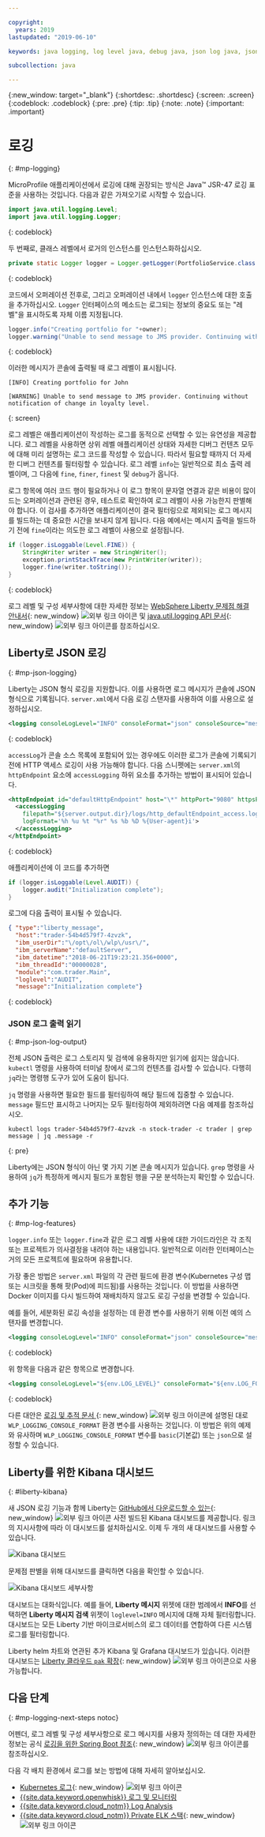 ```yaml
---

copyright:
  years: 2019
lastupdated: "2019-06-10"

keywords: java logging, log level java, debug java, json log java, json log help, kibana liberty, liberty messages

subcollection: java

---
```


{:new_window: target="_blank"}
{:shortdesc: .shortdesc}
{:screen: .screen}
{:codeblock: .codeblock}
{:pre: .pre}
{:tip: .tip}
{:note: .note}
{:important: .important}

# 로깅
{: #mp-logging}

MicroProfile 애플리케이션에서 로깅에 대해 권장되는 방식은 Java&trade; JSR-47 로깅 표준을 사용하는 것입니다. 다음과 같은 가져오기로 시작할 수 있습니다.

```java
import java.util.logging.Level;
import java.util.logging.Logger;
```
{: codeblock}

두 번째로, 클래스 레벨에서 로거의 인스턴스를 인스턴스화하십시오.

```java
private static Logger logger = Logger.getLogger(PortfolioService.class.getName());
```
{: codeblock}

코드에서 오퍼레이션 전후로, 그리고 오퍼레이션 내에서 `logger` 인스턴스에 대한 호출을 추가하십시오. `Logger` 인터페이스의 메소드는 로그되는 정보의 중요도 또는 "레벨"을 표시하도록 자체 이름 지정됩니다.

```java
logger.info("Creating portfolio for "+owner);
logger.warning("Unable to send message to JMS provider. Continuing without notification of change in loyalty level.");
```
{: codeblock}

이러한 메시지가 콘솔에 출력될 때 로그 레벨이 표시됩니다.

```
[INFO] Creating portfolio for John

[WARNING] Unable to send message to JMS provider. Continuing without notification of change in loyalty level.
```
{: screen}

로그 레벨은 애플리케이션이 작성하는 로그를 동적으로 선택할 수 있는 유연성을 제공합니다. 로그 레벨을 사용하면 상위 레벨 애플리케이션 상태와 자세한 디버그 컨텐츠 모두에 대해 미리 설명하는 로그 코드를 작성할 수 있습니다. 따라서 필요할 때까지 더 자세한 디버그 컨텐츠를 필터링할 수 있습니다. 로그 레벨 `info`는 일반적으로 최소 출력 레벨이며, 그 다음에 `fine`, `finer`, `finest` 및 `debug`가 옵니다.

로그 항목에 여러 코드 행이 필요하거나 이 로그 항목이 문자열 연결과 같은 비용이 많이 드는 오퍼레이션과 관련된 경우, 테스트로 확인하여 로그 레벨이 사용 가능한지 판별해야 합니다. 이 검사를 추가하면 애플리케이션이 결국 필터링으로 제외되는 로그 메시지를 빌드하는 데 중요한 시간을 보내지 않게 됩니다. 다음 예에서는 메시지 출력을 빌드하기 전에 `fine`이라는 의도한 로그 레벨이 사용으로 설정됩니다.

```java
if (logger.isLoggable(Level.FINE)) {
    StringWriter writer = new StringWriter();
    exception.printStackTrace(new PrintWriter(writer));
    logger.fine(writer.toString());
}
```
{: codeblock}

로그 레벨 및 구성 세부사항에 대한 자세한 정보는 [WebSphere Liberty 문제점 해결 안내서](https://www.ibm.com/support/knowledgecenter/SSEQTP_liberty/com.ibm.websphere.wlp.doc/ae/rwlp_logging.html){: new_window} ![외부 링크 아이콘](../icons/launch-glyph.svg "외부 링크 아이콘") 및 [java.util.logging API 문서](https://docs.oracle.com/javase/8/docs/api/java/util/logging/package-summary.html){: new_window} ![외부 링크 아이콘](../icons/launch-glyph.svg "외부 링크 아이콘")를 참조하십시오.

## Liberty로 JSON 로깅
{: #mp-json-logging}

Liberty는 JSON 형식 로깅을 지원합니다. 이를 사용하면 로그 메시지가 콘솔에 JSON 형식으로 기록됩니다. `server.xml`에서 다음 로깅 스탠자를 사용하여 이를 사용으로 설정하십시오.

```xml
<logging consoleLogLevel="INFO" consoleFormat="json" consoleSource="message,trace,accessLog,ffdc" />
```
{: codeblock}

`accessLog`가 콘솔 소스 목록에 포함되어 있는 경우에도 이러한 로그가 콘솔에 기록되기 전에 HTTP 액세스 로깅이 사용 가능해야 합니다. 다음 스니펫에는 `server.xml`의 `httpEndpoint` 요소에 `accessLogging` 하위 요소를 추가하는 방법이 표시되어 있습니다.

```xml
<httpEndpoint id="defaultHttpEndpoint" host="\*" httpPort="9080" httpsPort="9443">
  <accessLogging
    filepath="${server.output.dir}/logs/http_defaultEndpoint_access.log"
    logFormat='%h %u %t "%r" %s %b %D %{User-agent}i'>
  </accessLogging>
</httpEndpoint>
```
{: codeblock}

애플리케이션에 이 코드를 추가하면

```java
if (logger.isLoggable(Level.AUDIT)) {
    logger.audit("Initialization complete");
}
```

로그에 다음 출력이 표시될 수 있습니다.

```json
{ "type":"liberty_message",
  "host":"trader-54b4d579f7-4zvzk",
  "ibm_userDir":"\/opt\/ol\/wlp\/usr\/",
  "ibm_serverName":"defaultServer",
  "ibm_datetime":"2018-06-21T19:23:21.356+0000",
  "ibm_threadId":"00000028",
  "module":"com.trader.Main",
  "loglevel":"AUDIT",
  "message":"Initialization complete"}
```
{: codeblock}

### JSON 로그 출력 읽기
{: #mp-json-log-output}

전체 JSON 출력은 로그 스토리지 및 검색에 유용하지만 읽기에 쉽지는 않습니다. `kubectl` 명령을 사용하여 터미널 창에서 로그의 컨텐츠를 검사할 수 있습니다. 다행히 `jq`라는 명령행 도구가 있어 도움이 됩니다.

`jq` 명령을 사용하면 필요한 필드를 필터링하여 해당 필드에 집중할 수 있습니다. `message` 필드만 표시하고 나머지는 모두 필터링하여 제외하려면 다음 예제를 참조하십시오.

```
kubectl logs trader-54b4d579f7-4zvzk -n stock-trader -c trader | grep message | jq .message -r
```
{: pre}

Liberty에는 JSON 형식이 아닌 몇 가지 기본 콘솔 메시지가 있습니다. `grep` 명령을 사용하여 `jq`가 특정하게 메시지 필드가 포함된 행을 구문 분석하는지 확인할 수 있습니다.

## 추가 기능
{: #mp-log-features}

`logger.info` 또는 `logger.fine`과 같은 로그 레벨 사용에 대한 가이드라인은 각 조직 또는 프로젝트가 의사결정을 내려야 하는 내용입니다. 일반적으로 이러한 인터페이스는 거의 모든 프로젝트에 필요하며 유용합니다.

가장 좋은 방법은 `server.xml` 파일의 각 관련 필드에 환경 변수(Kubernetes 구성 맵 또는 시크릿을 통해 팟(Pod)에 피드됨)를 사용하는 것입니다. 이 방법을 사용하면 Docker 이미지를 다시 빌드하여 재배치하지 않고도 로깅 구성을 변경할 수 있습니다.

예를 들어, 세분화된 로깅 속성을 설정하는 데 환경 변수를 사용하기 위해 이전 예의 스탠자를 변경합니다.

```xml
<logging consoleLogLevel="INFO" consoleFormat="json" consoleSource="message,trace,accessLog,ffdc" />
```
{: codeblock}

위 항목을 다음과 같은 항목으로 변경합니다.

```xml
<logging consoleLogLevel="${env.LOG_LEVEL}" consoleFormat="${env.LOG_FORMAT}" consoleSource="${env.LOG_SOURCE}" />
```
{: codeblock}

다른 대안은 [로깅 및 추적 문서 ](https://www.ibm.com/support/knowledgecenter/SSEQTP_liberty/com.ibm.websphere.wlp.doc/ae/rwlp_logging.html){: new_window} ![외부 링크 아이콘](../icons/launch-glyph.svg "외부 링크 아이콘")에 설명된 대로 `WLP_LOGGING_CONSOLE_FORMAT` 환경 변수를 사용하는 것입니다. 이 방법은 위의 예제와 유사하며 `WLP_LOGGING_CONSOLE_FORMAT` 변수를 `basic`(기본값) 또는 `json`으로 설정할 수 있습니다.

## Liberty를 위한 Kibana 대시보드
{: #liberty-kibana}

새 JSON 로깅 기능과 함께 Liberty는 [GitHub에서 다운로드할 수 있는](https://www.ibm.com/support/knowledgecenter/en/SSEQTP_liberty/com.ibm.websphere.wlp.doc/ae/twlp_icp_json_logging.html){: new_window} ![외부 링크 아이콘](../icons/launch-glyph.svg "외부 링크 아이콘") 사전 빌드된 Kibana 대시보드를 제공합니다. 링크의 지시사항에 따라 이 대시보드를 설치하십시오. 이제 두 개의 새 대시보드를 사용할 수 있습니다.

![Kibana 대시보드](images/microprofile-logging-image4.png "Kibana 대시보드")

문제점 판별을 위해 대시보드를 클릭하면 다음을 확인할 수 있습니다.

![Kibana 대시보드 세부사항](images/microprofile-logging-image5.png "Kibana 대시보드 세부사항")

대시보드는 대화식입니다. 예를 들어, **Liberty 메시지** 위젯에 대한 범례에서 **INFO**를 선택하면 **Liberty 메시지 검색** 위젯이 `loglevel=INFO` 메시지에 대해 자체 필터링합니다. 대시보드는 모든 Liberty 기반 마이크로서비스의 로그 데이터를 연합하여 다른 시스템 로그를 필터링합니다.

Liberty helm 차트와 연관된 추가 Kibana 및 Grafana 대시보드가 있습니다. 이러한 대시보드는 [Liberty 클라우드 `pak` 확장](https://github.com/IBM/charts/tree/master/stable/ibm-websphere-liberty/ibm_cloud_pak/pak_extensions/dashboards){: new_window} ![외부 링크 아이콘](../icons/launch-glyph.svg "외부 링크 아이콘")으로 사용 가능합니다.

## 다음 단계
{: #mp-logging-next-steps notoc}

어펜더, 로그 레벨 및 구성 세부사항으로 로그 메시지를 사용자 정의하는 데 대한 자세한 정보는 공식 [로깅을 위한 Spring Boot 참조](https://docs.spring.io/spring-boot/docs/current/reference/html/howto-logging.html){: new_window} ![외부 링크 아이콘](../icons/launch-glyph.svg "외부 링크 아이콘")를 참조하십시오.

다음 각 배치 환경에서 로그를 보는 방법에 대해 자세히 알아보십시오.

* [Kubernetes 로그](https://kubernetes.io/docs/concepts/cluster-administration/logging/){: new_window} ![외부 링크 아이콘](../icons/launch-glyph.svg "외부 링크 아이콘")
* [{{site.data.keyword.openwhisk}} 로그 및 모니터링](/docs/openwhisk?topic=cloud-functions-logs)
* [{{site.data.keyword.cloud_notm}} Log Analysis](/docs/services/CloudLogAnalysis?topic=cloudloganalysis-log_analysis_ov#log_analysis_ov)
* [{{site.data.keyword.cloud_notm}} Private ELK 스택](https://www.ibm.com/support/knowledgecenter/en/SSBS6K_2.1.0.2/manage_metrics/logging_elk.html){: new_window} ![외부 링크 아이콘](../icons/launch-glyph.svg "외부 링크 아이콘")
